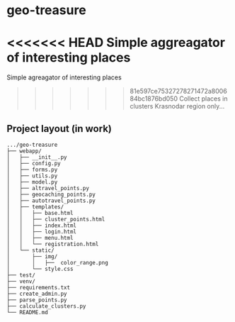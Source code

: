 # geo-treasure

<<<<<<< HEAD
Simple aggreagator of interesting places
=======
Simple agreagator of interesting places
>>>>>>> 81e597ce75327278271472a800684bc1876bd050
Collect places in clusters
Krasnodar region only...

## Project layout (in work)

```
.../geo-treasure
├── webapp/
│   ├── __init__.py
│   ├── config.py
│   ├── forms.py
│   ├── utils.py
│   ├── model.py
│   ├── altravel_points.py
│   ├── geocaching_points.py
│   ├── autotravel_points.py
│   ├── templates/
│   │   ├── base.html
│   │   ├── cluster_points.html
│   │   ├── index.html
│   │   ├── login.html
│   │   ├── menu.html
│   │   └── registration.html
│   └── static/
│       ├── img/
│       │   ├──  color_range.png
│       └── style.css
├── test/
├── venv/
├── requirements.txt
├── create_admin.py
├── parse_points.py
├── calculate_clusters.py
└── README.md
```
